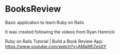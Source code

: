 # BooksReview
Basic application to learn Ruby on Rails

It was created following the videos from Ryan Hemrick

Ruby on Rails Tutorial | Build a Book Review App:
https://www.youtube.com/watch?v=AMai9EZesXY

